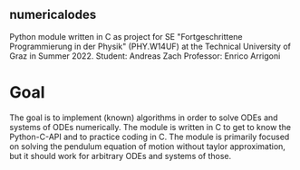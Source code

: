 ## numericalodes
Python module written in C as project for SE "Fortgeschrittene Programmierung in der Physik" (PHY.W14UF) at the Technical University of Graz in Summer 2022.
Student: Andreas Zach
Professor: Enrico Arrigoni

# Goal
The goal is to implement (known) algorithms in order to solve ODEs and systems of ODEs numerically. The module is written in C to get to know the Python-C-API and to practice coding in C. The module is primarily focused on solving the pendulum equation of motion without taylor approximation, but it should work for arbitrary ODEs and systems of those.